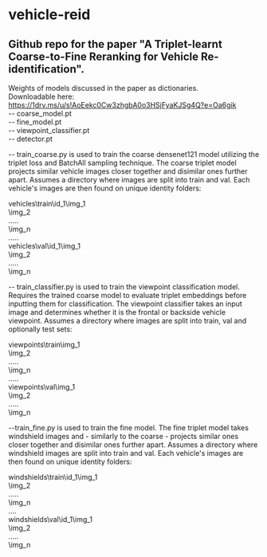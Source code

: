 # vehicle-reid

## Github repo for the paper "A Triplet-learnt Coarse-to-Fine Reranking for Vehicle Re-identification".

Weights of models discussed in the paper as dictionaries.<br/>
Downloadable here: https://1drv.ms/u/s!AoEekc0Cw3zhgbA0o3HSjFyaKJSg4Q?e=Oa6gik<br /> 
-- coarse_model.pt<br/>
-- fine_model.pt<br/>
-- viewpoint_classifier.pt<br/>
-- detector.pt<br/> 

-- train_coarse.py is used to train the coarse densenet121 model utilizing the triplet loss and BatchAll sampling technique. The coarse triplet model projects similar vehicle images closer together and disimilar ones further apart.
Assumes a directory where images are split into train and val. Each vehicle's images are then found on unique identity folders:

vehicles\train\id_1\img_1<br /> 
                  \img_2 <br /> 
                   ..... <br /> 
                  \img_n <br /> 
.....<br /> 
vehicles\val\id_1\img_1<br /> 
                 \img_2<br /> 
                  .....<br /> 
                 \img_n<br /> 

-- train_classifier.py is used to train the viewpoint classification model. Requires the trained coarse model to evaluate triplet embeddings before inputting them for classification. The viewpoint classifier takes an input image and determines whether it is the frontal or backside vehicle viewpoint.
Assumes a directory where images are split into train, val and optionally test sets:

viewpoints\train\img_1<br /> 
                \img_2<br /> 
                 .....<br /> 
                \img_n<br /> 
.....<br /> 
viewpoints\val\img_1<br /> 
              \img_2<br /> 
               .....<br /> 
              \img_n<br /> 

--train_fine.py is used to train the fine model. The fine triplet model takes windshield images and - similarly to the coarse - projects similar ones closer together and disimilar ones further apart.
Assumes a directory where windshield images are split into train and val. Each vehicle's images are then found on unique identity folders:

windshields\train\id_1\img_1<br /> 
                      \img_2<br /> 
                       .....<br /> 
                       \img_n<br /> 
....<br /> 
windshields\val\id_1\img_1<br /> 
                    \img_2<br /> 
                     .....<br /> 
                    \img_n<br /> 


